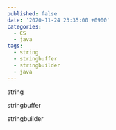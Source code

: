 ```yaml
---
published: false
date: '2020-11-24 23:35:00 +0900'
categories:
  - CS
  - java
tags:
  - string
  - stringbuffer
  - stringbuilder
  - java
---
```

string

stringbuffer

stringbuilder

